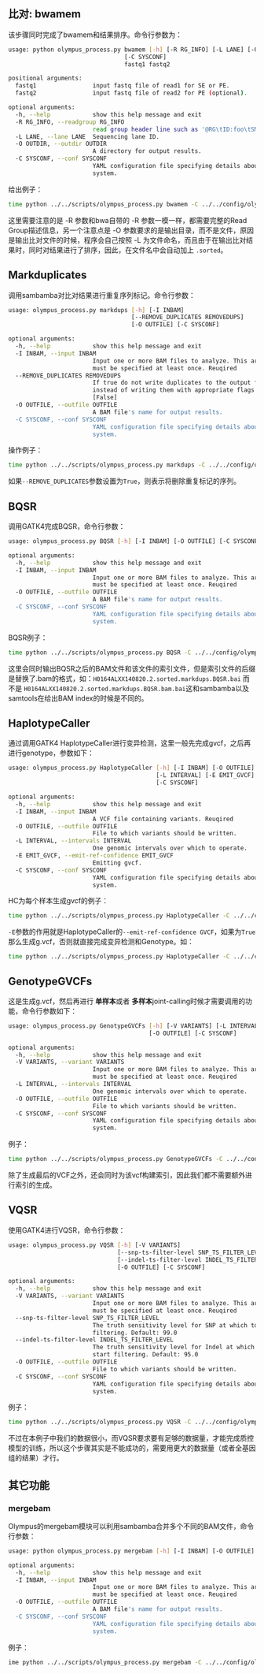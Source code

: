 ## 比对: bwamem
该步骤同时完成了bwamem和结果排序。命令行参数为：

```bash
usage: python olympus_process.py bwamem [-h] [-R RG_INFO] [-L LANE] [-O OUTDIR]
                                 [-C SYSCONF]
                                 fastq1 fastq2

positional arguments:
  fastq1                input fastq file of read1 for SE or PE.
  fastq2                input fastq file of read2 for PE (optional).

optional arguments:
  -h, --help            show this help message and exit
  -R RG_INFO, --readgroup RG_INFO
                        read group header line such as '@RG\tID:foo\tSM:bar'
  -L LANE, --lane LANE  Sequencing lane ID.
  -O OUTDIR, --outdir OUTDIR
                        A directory for output results.
  -C SYSCONF, --conf SYSCONF
                        YAML configuration file specifying details about
                        system.
```
给出例子：

```bash
time python ../../scripts/olympus_process.py bwamem -C ../../config/olympus_sys.yaml -R "@RG\tID:H0164ALXX140820.2\tPL:illumina\tPU:H0164ALXX140820.2\tLB:Solexa-272222\tPI:0\tSM:NA12878\tCN:BI" -L H0164ALXX140820.2 -O outdir ../data/germline/fastqs/NA12878_1.fastq.gz ../data/germline/fastqs/NA12878_2.fastq.gz
```

这里需要注意的是 -R 参数和bwa自带的 -R 参数一模一样，都需要完整的Read Group描述信息，另一个注意点是 -O 参数要求的是输出目录，而不是文件，原因是输出比对文件的时候，程序会自己按照 -L 为文件命名，而且由于在输出比对结果时，同时对结果进行了排序，因此，在文件名中会自动加上 `.sorted`。

## Markduplicates

调用sambamba对比对结果进行重复序列标记。命令行参数：
```bash
usage: olympus_process.py markdups [-h] [-I INBAM]
                                   [--REMOVE_DUPLICATES REMOVEDUPS]
                                   [-O OUTFILE] [-C SYSCONF]

optional arguments:
  -h, --help            show this help message and exit
  -I INBAM, --input INBAM
                        Input one or more BAM files to analyze. This argument
                        must be specified at least once. Reuqired
  --REMOVE_DUPLICATES REMOVEDUPS
                        If true do not write duplicates to the output file
                        instead of writing them with appropriate flags set.
                        [False]
  -O OUTFILE, --outfile OUTFILE
                        A BAM file's name for output results.
  -C SYSCONF, --conf SYSCONF
                        YAML configuration file specifying details about
                        system.
```

操作例子：

```bash
time python ../../scripts/olympus_process.py markdups -C ../../config/olympus_sys.yaml -I out/H0164ALXX140820.2.sorted.bam -O out/H0164ALXX140820.2.sorted.markdups.bam
```

如果`--REMOVE_DUPLICATES`参数设置为`True`，则表示将删除重复标记的序列。


## BQSR
调用GATK4完成BQSR，命令行参数：

```bash
usage: olympus_process.py BQSR [-h] [-I INBAM] [-O OUTFILE] [-C SYSCONF]

optional arguments:
  -h, --help            show this help message and exit
  -I INBAM, --input INBAM
                        Input one or more BAM files to analyze. This argument
                        must be specified at least once. Reuqired
  -O OUTFILE, --outfile OUTFILE
                        A BAM file's name for output results.
  -C SYSCONF, --conf SYSCONF
                        YAML configuration file specifying details about
                        system.
```

BQSR例子：
```bash
time python ../../scripts/olympus_process.py BQSR -C ../../config/olympus_sys.yaml -I out/H0164ALXX140820.2.sorted.markdups.bam -O out/H0164ALXX140820.2.sorted.markdups.BQSR.bam
```

这里会同时输出BQSR之后的BAM文件和该文件的索引文件，但是索引文件的后缀是替换了.bam的格式，如：`H0164ALXX140820.2.sorted.markdups.BQSR.bai` 而不是 `H0164ALXX140820.2.sorted.markdups.BQSR.bam.bai`这和sambamba以及samtools在给出BAM index的时候是不同的。


## HaplotypeCaller
通过调用GATK4 HaplotypeCaller进行变异检测，这里一般先完成gvcf，之后再进行genotype，参数如下：

```bash
usage: olympus_process.py HaplotypeCaller [-h] [-I INBAM] [-O OUTFILE]
                                          [-L INTERVAL] [-E EMIT_GVCF]
                                          [-C SYSCONF]

optional arguments:
  -h, --help            show this help message and exit
  -I INBAM, --input INBAM
                        A VCF file containing variants. Reuqired
  -O OUTFILE, --outfile OUTFILE
                        File to which variants should be written.
  -L INTERVAL, --intervals INTERVAL
                        One genomic intervals over which to operate.
  -E EMIT_GVCF, --emit-ref-confidence EMIT_GVCF
                        Emitting gvcf.
  -C SYSCONF, --conf SYSCONF
                        YAML configuration file specifying details about
                        system.
```

HC为每个样本生成gvcf的例子：
```bash
time python ../../scripts/olympus_process.py HaplotypeCaller -C ../../config/olympus_sys.yaml -I out/H0164ALXX140820.2.sorted.markdups.BQSR.bam -E True -O out/NA12878.g.vcf.gz
```

`-E`参数的作用就是HaplotypeCaller的`--emit-ref-confidence GVCF`，如果为`True`那么生成g.vcf，否则就直接完成变异检测和Genotype。如：

```bash
time python ../../scripts/olympus_process.py HaplotypeCaller -C ../../config/olympus_sys.yaml -I out/H0164ALXX140820.2.sorted.markdups.BQSR.bam -O out/NA12878.vcf.gz
```


## GenotypeGVCFs
这是生成g.vcf，然后再进行 **单样本**或者 **多样本**joint-calling时候才需要调用的功能，命令行参数如下：

```bash
usage: olympus_process.py GenotypeGVCFs [-h] [-V VARIANTS] [-L INTERVAL]
                                        [-O OUTFILE] [-C SYSCONF]

optional arguments:
  -h, --help            show this help message and exit
  -V VARIANTS, --variant VARIANTS
                        Input one or more BAM files to analyze. This argument
                        must be specified at least once. Reuqired
  -L INTERVAL, --intervals INTERVAL
                        One genomic intervals over which to operate.
  -O OUTFILE, --outfile OUTFILE
                        File to which variants should be written.
  -C SYSCONF, --conf SYSCONF
                        YAML configuration file specifying details about
                        system.
```

例子：
```bash
time python ../../scripts/olympus_process.py GenotypeGVCFs -C ../../config/olympus_sys.yaml -V out/NA12878.g.vcf.gz -O out/NA12878.vcf.gz
```
除了生成最后的VCF之外，还会同时为该vcf构建索引，因此我们都不需要额外进行索引的生成。

## VQSR
使用GATK4进行VQSR，命令行参数：

```bash
usage: olympus_process.py VQSR [-h] [-V VARIANTS]
                               [--snp-ts-filter-level SNP_TS_FILTER_LEVEL]
                               [--indel-ts-filter-level INDEL_TS_FILTER_LEVEL]
                               [-O OUTFILE] [-C SYSCONF]

optional arguments:
  -h, --help            show this help message and exit
  -V VARIANTS, --variant VARIANTS
                        Input one or more BAM files to analyze. This argument
                        must be specified at least once. Reuqired
  --snp-ts-filter-level SNP_TS_FILTER_LEVEL
                        The truth sensitivity level for SNP at which to start
                        filtering. Default: 99.0
  --indel-ts-filter-level INDEL_TS_FILTER_LEVEL
                        The truth sensitivity level for Indel at which to
                        start filtering. Default: 95.0
  -O OUTFILE, --outfile OUTFILE
                        File to which variants should be written.
  -C SYSCONF, --conf SYSCONF
                        YAML configuration file specifying details about
                        system.
```

例子：

```bash
time python ../../scripts/olympus_process.py VQSR -C ../../config/olympus_sys.yaml -V out/NA12878.vcf.gz -O NA12878.VQSR.vcf.gz
```

不过在本例子中我们的数据很小，而VQSR要求要有足够的数据量，才能完成质控模型的训练，所以这个步骤其实是不能成功的，需要用更大的数据量（或者全基因组的结果）才行。

## 其它功能

### mergebam

Olympus的mergebam模块可以利用sambamba合并多个不同的BAM文件，命令行参数：

```bash
usage: python olympus_process.py mergebam [-h] [-I INBAM] [-O OUTFILE] [-C SYSCONF]

optional arguments:
  -h, --help            show this help message and exit
  -I INBAM, --input INBAM
                        Input one or more BAM files to analyze. This argument
                        must be specified at least once. Reuqired
  -O OUTFILE, --outfile OUTFILE
                        A BAM file's name for output results.
  -C SYSCONF, --conf SYSCONF
                        YAML configuration file specifying details about
                        system.
```

例子：

```bash
ime python ../../scripts/olympus_process.py mergebam -C ../../config/olympus_sys.yaml -I out/HXXXL1.chr1.sorted.bam -I out/HXXXL1.chr2.sorted.markdups.bam -O out/merge.bam
```
